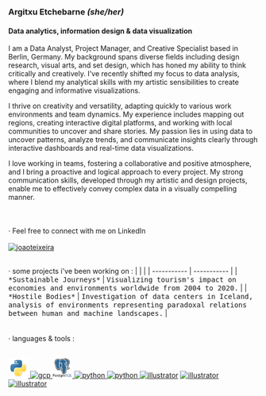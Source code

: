 ### Argitxu Etchebarne *(she/her)*
#### Data analytics, information design & data visualization
I am a Data Analyst, Project Manager, and Creative Specialist based in Berlin, Germany. My background spans diverse fields including design research, visual arts, and set design, which has honed my ability to think critically and creatively. I've recently shifted my focus to data analysis, where I blend my analytical skills with my artistic sensibilities to create engaging and informative visualizations.

I thrive on creativity and versatility, adapting quickly to various work environments and team dynamics. My experience includes mapping out regions, creating interactive digital platforms, and working with local communities to uncover and share stories. My passion lies in using data to uncover patterns, analyze trends, and communicate insights clearly through interactive dashboards and real-time data visualizations.

I love working in teams, fostering a collaborative and positive atmosphere, and I bring a proactive and logical approach to every project. My strong communication skills, developed through my artistic and design projects, enable me to effectively convey complex data in a visually compelling manner.\
<br/>
<br/>
<br/>· Feel free to connect with me on LinkedIn
<p align="left">
<a href="https://www.linkedin.com/in/argitxu-etche/" target="_blank"><img align="center" src="https://cdn.jsdelivr.net/gh/devicons/devicon@latest/icons/linkedin/linkedin-original.svg" alt="joaoteixeira" height="30" width="40" /></a>
<br/>
<br/>
</p>
· some projects i've been working on : </samp>
|    |    |
| ----------- | ----------- |
| <samp><samp>*Sustainable Journeys*</samp></samp> | <samp><samp>Visualizing tourism's impact on economies and environments worldwide from 2004 to 2020.</samp></samp> |
| <samp><samp>*Hostile Bodies*</samp></samp> | <samp><samp>Investigation of data centers in Iceland, analysis of environments representing paradoxal relations between human and machine landscapes.</samp></samp> |
<br/>
<br/>
<br/>· languages & tools :
<br/>
<br/><p align="left">
<a href="https://www.python.org" target="_blank" rel="noreferrer"> <img src="https://raw.githubusercontent.com/devicons/devicon/master/icons/python/python-original.svg" alt="python" width="40" height="40"/> </a>
<a href="https://cloud.google.com" target="_blank" rel="noreferrer"> <img src="https://www.vectorlogo.zone/logos/google_cloud/google_cloud-icon.svg" alt="gcp" width="40" height="40"/> </a> 
<a href="https://www.postgresql.org" target="_blank" rel="noreferrer"> <img src="https://raw.githubusercontent.com/devicons/devicon/master/icons/postgresql/postgresql-original-wordmark.svg" alt="postgresql" width="40" height="40"/> </a> 
<a href="https://pandas.pydata.org" target="_blank" rel="noreferrer"> <img src="https://seeklogo.com/images/P/pandas-icon-logo-BE10401BF1-seeklogo.com.png" alt="python" width="40" height="40"/> </a>
<a href="https://www.tableau.com" target="_blank" rel="noreferrer"> <img src="https://seeklogo.com/images/T/tableau-software-logo-F1CE2CA54A-seeklogo.com.png" alt="python" width="40" height="40"/> </a>
<a href="https://www.adobe.com/in/products/illustrator.html" target="_blank" rel="noreferrer"> <img src="https://www.vectorlogo.zone/logos/adobe_illustrator/adobe_illustrator-icon.svg" alt="illustrator" width="40" height="40"/></a> 
<a href="https://www.adobe.com/in/products/photoshop.html" target="_blank" rel="noreferrer"> <img src="https://d1yjjnpx0p53s8.cloudfront.net/styles/logo-thumbnail/s3/092021/adobe_photshop.png?xAyAV_DyXe7IiSYudpZ.qCLdqe94IvMW&itok=gnMADkLM" alt="illustrator" width="40" height="40"/> </a> 
<a href="https://www.adobe.com/in/products/indesign.html" target="_blank" rel="noreferrer"> <img src="https://seeklogo.com/images/I/indesign-cc-logo-D006452FBD-seeklogo.com.png" alt="illustrator" width="40" height="40"/> </a> 
</p>


